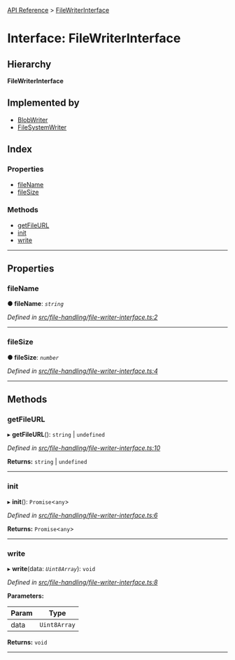 [API Reference](../README.md) > [FileWriterInterface](../interfaces/filewriterinterface.md)

# Interface: FileWriterInterface

## Hierarchy

**FileWriterInterface**

## Implemented by

* [BlobWriter](../classes/blobwriter.md)
* [FileSystemWriter](../classes/filesystemwriter.md)

## Index

### Properties

* [fileName](filewriterinterface.md#filename)
* [fileSize](filewriterinterface.md#filesize)

### Methods

* [getFileURL](filewriterinterface.md#getfileurl)
* [init](filewriterinterface.md#init)
* [write](filewriterinterface.md#write)

---

## Properties

<a id="filename"></a>

###  fileName

**● fileName**: *`string`*

*Defined in [src/file-handling/file-writer-interface.ts:2](https://github.com/repux/repux-lib/blob/7e923cd/src/file-handling/file-writer-interface.ts#L2)*

___
<a id="filesize"></a>

###  fileSize

**● fileSize**: *`number`*

*Defined in [src/file-handling/file-writer-interface.ts:4](https://github.com/repux/repux-lib/blob/7e923cd/src/file-handling/file-writer-interface.ts#L4)*

___

## Methods

<a id="getfileurl"></a>

###  getFileURL

▸ **getFileURL**():  `string` &#124; `undefined`

*Defined in [src/file-handling/file-writer-interface.ts:10](https://github.com/repux/repux-lib/blob/7e923cd/src/file-handling/file-writer-interface.ts#L10)*

**Returns:**  `string` &#124; `undefined`

___
<a id="init"></a>

###  init

▸ **init**(): `Promise`<`any`>

*Defined in [src/file-handling/file-writer-interface.ts:6](https://github.com/repux/repux-lib/blob/7e923cd/src/file-handling/file-writer-interface.ts#L6)*

**Returns:** `Promise`<`any`>

___
<a id="write"></a>

###  write

▸ **write**(data: *`Uint8Array`*): `void`

*Defined in [src/file-handling/file-writer-interface.ts:8](https://github.com/repux/repux-lib/blob/7e923cd/src/file-handling/file-writer-interface.ts#L8)*

**Parameters:**

| Param | Type |
| ------ | ------ |
| data | `Uint8Array` |

**Returns:** `void`

___

